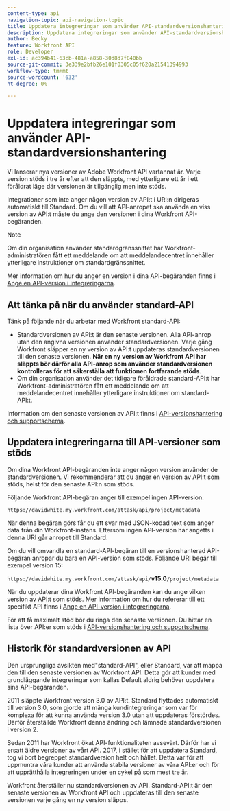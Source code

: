 ```yaml
---
content-type: api
navigation-topic: api-navigation-topic
title: Uppdatera integreringar som använder API-standardversionshantering
description: Uppdatera integreringar som använder API-standardversionshantering
author: Becky
feature: Workfront API
role: Developer
exl-id: ac394b41-63cb-481a-a858-30d8d7f840bb
source-git-commit: 3e339e2bfb26e101f0305c05f620a21541394993
workflow-type: tm+mt
source-wordcount: '632'
ht-degree: 0%

---
```


# Uppdatera integreringar som använder API-standardversionshantering

Vi lanserar nya versioner av Adobe Workfront API vartannat år. Varje version stöds i tre år efter att den släppts, med ytterligare ett år i ett föråldrat läge där versionen är tillgänglig men inte stöds.

Integrationer som inte anger någon version av API:t i URI:n dirigeras automatiskt till Standard. Om du vill att API-anropet ska använda en viss version av API:t måste du ange den versionen i dina Workfront API-begäranden.

>[!NOTE]
>
>Om din organisation använder standardgränssnittet har Workfront-administratören fått ett meddelande om att meddelandecentret innehåller ytterligare instruktioner om standardgränssnittet.

Mer information om hur du anger en version i dina API-begäranden finns i [Ange en API-version i integreringarna](../../wf-api/api/specify-api-version-integrations.md).

## Att tänka på när du använder standard-API

Tänk på följande när du arbetar med Workfront standard-API:

* Standardversionen av API:t är den senaste versionen. Alla API-anrop utan den angivna versionen använder standardversionen. Varje gång Workfront släpper en ny version av API:t uppdateras standardversionen till den senaste versionen. **När en ny version av Workfront API har släppts bör därför alla API-anrop som använder standardversionen kontrolleras för att säkerställa att funktionen fortfarande stöds**.
* Om din organisation använder det tidigare föråldrade standard-API:t har Workfront-administratören fått ett meddelande om att meddelandecentret innehåller ytterligare instruktioner om standard-API:t.

Information om den senaste versionen av API:t finns i [API-versionshantering och supportschema](../../wf-api/api/api-version-support-schedule.md).

## Uppdatera integreringarna till API-versioner som stöds

Om dina Workfront API-begäranden inte anger någon version använder de standardversionen. Vi rekommenderar att du anger en version av API:t som stöds, helst för den senaste API:n som stöds.

Följande Workfront API-begäran anger till exempel ingen API-version:

`https://davidwhite.my.workfront.com/attask/api/project/metadata`

När denna begäran görs får du ett svar med JSON-kodad text som anger data från din Workfront-instans. Eftersom ingen API-version har angetts i denna URI går anropet till Standard.

Om du vill omvandla en standard-API-begäran till en versionshanterad API-begäran anropar du bara en API-version som stöds. Följande URI begär till exempel version 15:

`https://davidwhite.my.workfront.com/attask/api/`**v15.0**`/project/metadata`

När du uppdaterar dina Workfront API-begäranden kan du ange vilken version av API:t som stöds. Mer information om hur du refererar till ett specifikt API finns i [Ange en API-version i integreringarna](../../wf-api/api/specify-api-version-integrations.md).

För att få maximalt stöd bör du ringa den senaste versionen. Du hittar en lista över API:er som stöds i [API-versionshantering och supportschema](../../wf-api/api/api-version-support-schedule.md).

## Historik för standardversionen av API

Den ursprungliga avsikten med&quot;standard-API&quot;, eller Standard, var att mappa den till den senaste versionen av Workfront API. Detta gör att kunder med grundläggande integreringar som kallas Default aldrig behöver uppdatera sina API-begäranden.

2011 släppte Workfront version 3.0 av API:t. Standard flyttades automatiskt till version 3.0, som gjorde att många kundintegreringar som var för komplexa för att kunna använda version 3.0 utan att uppdateras förstördes. Därför återställde Workfront denna ändring och lämnade standardversionen i version 2.

Sedan 2011 har Workfront ökat API-funktionaliteten avsevärt. Därför har vi ersatt äldre versioner av vårt API. 2017, i stället för att uppdatera Standard, tog vi bort begreppet standardversion helt och hållet. Detta var för att uppmuntra våra kunder att använda stabila versioner av våra API:er och för att upprätthålla integreringen under en cykel på som mest tre år.

Workfront återställer nu standardversionen av API. Standard-API:t är den senaste versionen av Workfront API och uppdateras till den senaste versionen varje gång en ny version släpps.

